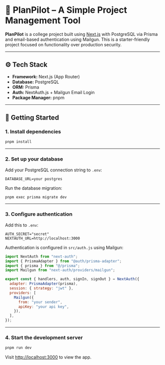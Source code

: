 # 🧭 PlanPilot – A Simple Project Management Tool

**PlanPilot** is a college project built using [Next.js](https://nextjs.org) with PostgreSQL via Prisma and email-based authentication using Mailgun. This is a starter-friendly project focused on functionality over production security.

---

## ⚙️ Tech Stack

* **Framework:** Next.js (App Router)
* **Database:** PostgreSQL
* **ORM:** Prisma
* **Auth:** NextAuth.js + Mailgun Email Login
* **Package Manager:** pnpm

---

## 🚀 Getting Started

### 1. Install dependencies

```bash
pnpm install
```

---

### 2. Set up your database

Add your PostgreSQL connection string to `.env`:

```env
DATABASE_URL=your postgres
```

Run the database migration:

```bash
pnpm exec prisma migrate dev
```

---

### 3. Configure authentication

Add this to `.env`:

```env
AUTH_SECRET="secret"
NEXTAUTH_URL=http://localhost:3000
```

Authentication is configured in `src/auth.js` using Mailgun:

```js
import NextAuth from "next-auth";
import { PrismaAdapter } from "@auth/prisma-adapter";
import { prisma } from "@/prisma";
import Mailgun from "next-auth/providers/mailgun";

export const { handlers, auth, signIn, signOut } = NextAuth({
  adapter: PrismaAdapter(prisma),
  session: { strategy: "jwt" },
  providers: [
    Mailgun({
      from: "your sender",
      apiKey: "your api key",
    }),
  ],
});
```



---

### 4. Start the development server

```bash
pnpm run dev
```

Visit [http://localhost:3000](http://localhost:3000) to view the app.




